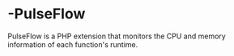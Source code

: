 # -PulseFlow
PulseFlow is a PHP extension that monitors the CPU and memory information of each function's runtime.
